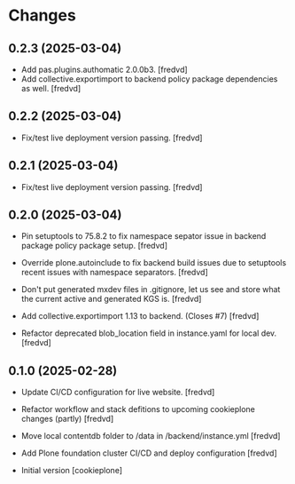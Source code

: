 # Changes

## 0.2.3 (2025-03-04)


- Add pas.plugins.authomatic 2.0.0b3. [fredvd]
- Add collective.exportimport to backend policy package dependencies as well. [fredvd]



## 0.2.2 (2025-03-04)

- Fix/test live deployment version passing. [fredvd]


## 0.2.1 (2025-03-04)

- Fix/test live deployment version passing. [fredvd]


## 0.2.0 (2025-03-04)

- Pin setuptools to 75.8.2 to fix namespace sepator issue in backend package policy package setup. [fredvd]

- Override plone.autoinclude to fix backend build issues due to setuptools recent issues with namespace separators. [fredvd]

- Don't put generated mxdev files in .gitignore, let us see and store what the current active and generated KGS is. [fredvd]

- Add collective.exportimport 1.13 to backend. (Closes #7) [fredvd]

- Refactor deprecated blob_location field in instance.yaml for local dev. [fredvd]


## 0.1.0 (2025-02-28)

- Update CI/CD configuration for live website. [fredvd]
- Refactor workflow and stack defitions to upcoming cookieplone changes (partly) [fredvd]

- Move local contentdb folder to /data in /backend/instance.yml [fredvd]

- Add Plone foundation cluster CI/CD and deploy configuration [fredvd]

- Initial version [cookieplone]
